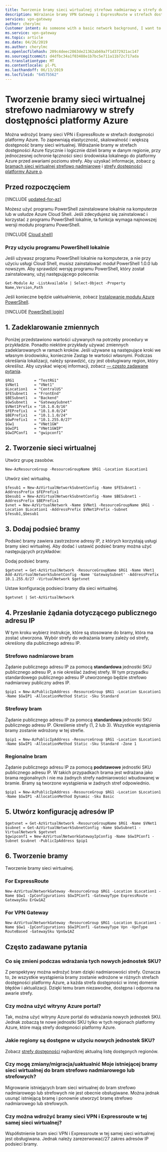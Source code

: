 ```yaml
---
title: Tworzenie bramy sieci wirtualnej strefowo nadmiarowy w strefy dostępności platformy Azure | Dokumentacja firmy Microsoft
description: Wdrażanie bramy VPN Gateway i ExpressRoute w strefach dostępności
services: vpn-gateway
author: cherylmc
Customer intent: As someone with a basic network background, I want to understand how to create zone-redundant gateways.
ms.service: vpn-gateway
ms.topic: article
ms.date: 04/26/2019
ms.author: cherylmc
ms.openlocfilehash: 209c4deec2863de21362ab69a7f1d372921ac147
ms.sourcegitcommit: d4dfbc34a1f03488e1b7bc5e711a11b72c717ada
ms.translationtype: MT
ms.contentlocale: pl-PL
ms.lasthandoff: 06/13/2019
ms.locfileid: "64575562"
---
```

# <a name="create-a-zone-redundant-virtual-network-gateway-in-azure-availability-zones"></a>Tworzenie bramy sieci wirtualnej strefowo nadmiarowy w strefy dostępności platformy Azure

Można wdrożyć bramy sieci VPN i ExpressRoute w strefach dostępności platformy Azure. To zapewniają elastyczność, skalowalność i większą dostępność bramy sieci wirtualnej. Wdrażanie bramy w strefach dostępności Azure fizycznie i logicznie dzieli bramy w danym regionie, przy jednoczesnej ochronie łączności sieci środowiska lokalnego do platformy Azure przed awariami poziomu strefy. Aby uzyskać informacje, zobacz [o bramach sieci wirtualnej strefowo nadmiarowe](about-zone-redundant-vnet-gateways.md) i [strefy dostępności platformy Azure o](../availability-zones/az-overview.md).

## <a name="before-you-begin"></a>Przed rozpoczęciem

[!INCLUDE [updated-for-az](../../includes/updated-for-az.md)]

Możesz użyć programu PowerShell zainstalowane lokalnie na komputerze lub w usłudze Azure Cloud Shell. Jeśli zdecydujesz się zainstalować i korzystać z programu PowerShell lokalnie, ta funkcja wymaga najnowszej wersji modułu programu PowerShell.

[!INCLUDE [Cloud shell](../../includes/vpn-gateway-cloud-shell-powershell.md)]

### <a name="to-use-powershell-locally"></a>Przy użyciu programu PowerShell lokalnie

Jeśli używasz programu PowerShell lokalnie na komputerze, a nie przy użyciu usługi Cloud Shell, musisz zainstalować moduł PowerShell 1.0.0 lub nowszym. Aby sprawdzić wersję programu PowerShell, który został zainstalowany, użyj następującego polecenia:

```azurepowershell
Get-Module Az -ListAvailable | Select-Object -Property Name,Version,Path
```

Jeśli konieczne będzie uaktualnienie, zobacz [Instalowanie modułu Azure PowerShell](/powershell/azure/install-az-ps).

[!INCLUDE [PowerShell login](../../includes/vpn-gateway-ps-login-include.md)]

## <a name="variables"></a>1. Zadeklarowanie zmiennych

Poniżej przedstawiono wartości używanych na potrzeby procedury w przykładzie. Ponadto niektóre przykłady używać zmiennych zadeklarowanych w ramach kroków. Jeśli używane są następujące kroki we własnym środowisku, koniecznie Zastąp te wartości własnymi. Podczas określania lokalizacji, należy sprawdzić, czy jest obsługiwany region, który określisz. Aby uzyskać więcej informacji, zobacz [— często zadawane pytania](#faq).

```azurepowershell-interactive
$RG1         = "TestRG1"
$VNet1       = "VNet1"
$Location1   = "CentralUS"
$FESubnet1   = "FrontEnd"
$BESubnet1   = "Backend"
$GwSubnet1   = "GatewaySubnet"
$VNet1Prefix = "10.1.0.0/16"
$FEPrefix1   = "10.1.0.0/24"
$BEPrefix1   = "10.1.1.0/24"
$GwPrefix1   = "10.1.255.0/27"
$Gw1         = "VNet1GW"
$GwIP1       = "VNet1GWIP"
$GwIPConf1   = "gwipconf1"
```

## <a name="configure"></a>2. Tworzenie sieci wirtualnej

Utwórz grupę zasobów.

```azurepowershell-interactive
New-AzResourceGroup -ResourceGroupName $RG1 -Location $Location1
```

Utwórz sieć wirtualną.

```azurepowershell-interactive
$fesub1 = New-AzVirtualNetworkSubnetConfig -Name $FESubnet1 -AddressPrefix $FEPrefix1
$besub1 = New-AzVirtualNetworkSubnetConfig -Name $BESubnet1 -AddressPrefix $BEPrefix1
$vnet = New-AzVirtualNetwork -Name $VNet1 -ResourceGroupName $RG1 -Location $Location1 -AddressPrefix $VNet1Prefix -Subnet $fesub1,$besub1
```

## <a name="gwsub"></a>3. Dodaj podsieć bramy

Podsieć bramy zawiera zastrzeżone adresy IP, z których korzystają usługi bramy sieci wirtualnej. Aby dodać i ustawić podsieć bramy można użyć następujących przykładów:

Dodaj podsieć bramy.

```azurepowershell-interactive
$getvnet = Get-AzVirtualNetwork -ResourceGroupName $RG1 -Name VNet1
Add-AzVirtualNetworkSubnetConfig -Name 'GatewaySubnet' -AddressPrefix 10.1.255.0/27 -VirtualNetwork $getvnet
```

Ustaw konfigurację podsieci bramy dla sieci wirtualnej.

```azurepowershell-interactive
$getvnet | Set-AzVirtualNetwork
```
## <a name="publicip"></a>4. Przesłanie żądania dotyczącego publicznego adresu IP
 
W tym kroku wybierz instrukcje, które są stosowane do bramy, która ma zostać utworzona. Wybór strefy do wdrażania bramy zależy od strefy, określony dla publicznego adresu IP.

### <a name="ipzoneredundant"></a>Strefowo nadmiarowe bram

Żądanie publicznego adresu IP za pomocą **standardowa** jednostki SKU publicznego adresu IP, a nie określać żadnej strefy. W tym przypadku standardowego publicznego adresu IP utworzonego będzie strefowo nadmiarowy publiczny adres IP.   

```azurepowershell-interactive
$pip1 = New-AzPublicIpAddress -ResourceGroup $RG1 -Location $Location1 -Name $GwIP1 -AllocationMethod Static -Sku Standard
```

### <a name="ipzonalgw"></a>Strefowy bram

Żądanie publicznego adresu IP za pomocą **standardowa** jednostki SKU publicznego adresu IP. Określenie strefy (1, 2 lub 3). Wszystkie wystąpienia bramy zostanie wdrożony w tej strefie.

```azurepowershell-interactive
$pip1 = New-AzPublicIpAddress -ResourceGroup $RG1 -Location $Location1 -Name $GwIP1 -AllocationMethod Static -Sku Standard -Zone 1
```

### <a name="ipregionalgw"></a>Regionalne bram

Żądanie publicznego adresu IP za pomocą **podstawowe** jednostki SKU publicznego adresu IP. W takich przypadkach brama jest wdrażana jako brama regionalnych i nie ma żadnych strefy nadmiarowości wbudowanej w bramie. Bramy są tworzone wystąpienia w żadnych stref odpowiednio.

```azurepowershell-interactive
$pip1 = New-AzPublicIpAddress -ResourceGroup $RG1 -Location $Location1 -Name $GwIP1 -AllocationMethod Dynamic -Sku Basic
```
## <a name="gwipconfig"></a>5. Utwórz konfigurację adresów IP

```azurepowershell-interactive
$getvnet = Get-AzVirtualNetwork -ResourceGroupName $RG1 -Name $VNet1
$subnet = Get-AzVirtualNetworkSubnetConfig -Name $GwSubnet1 -VirtualNetwork $getvnet
$gwipconf1 = New-AzVirtualNetworkGatewayIpConfig -Name $GwIPConf1 -Subnet $subnet -PublicIpAddress $pip1
```

## <a name="gwconfig"></a>6. Tworzenie bramy

Tworzenie bramy sieci wirtualnej.

### <a name="for-expressroute"></a>For ExpressRoute

```azurepowershell-interactive
New-AzVirtualNetworkGateway -ResourceGroup $RG1 -Location $Location1 -Name $Gw1 -IpConfigurations $GwIPConf1 -GatewayType ExpressRoute -GatewaySku ErGw1AZ
```

### <a name="for-vpn-gateway"></a>For VPN Gateway

```azurepowershell-interactive
New-AzVirtualNetworkGateway -ResourceGroup $RG1 -Location $Location1 -Name $Gw1 -IpConfigurations $GwIPConf1 -GatewayType Vpn -VpnType RouteBased -GatewaySku VpnGw1AZ
```

## <a name="faq"></a>Często zadawane pytania

### <a name="what-will-change-when-i-deploy-these-new-skus"></a>Co się zmieni podczas wdrażania tych nowych jednostek SKU?

Z perspektywy można wdrożyć bram dzięki nadmiarowości strefy. Oznacza to, że wszystkie wystąpienia bramy zostanie wdrożone w różnych strefach dostępności platformy Azure, a każda strefa dostępności w innej domenie błędów i aktualizacji. Dzięki temu bram niezawodne, dostępna i odporna na awarie strefy.

### <a name="can-i-use-the-azure-portal"></a>Czy można użyć witryny Azure portal?

Tak, można użyć witryny Azure portal do wdrażania nowych jednostek SKU. Jednak zobaczą te nowe jednostki SKU tylko w tych regionach platformy Azure, które mają strefy dostępności platformy Azure.

### <a name="what-regions-are-available-for-me-to-use-the-new-skus"></a>Jakie regiony są dostępne w użyciu nowych jednostek SKU?

Zobacz [strefy dostępności](../availability-zones/az-overview.md#services-support-by-region) najbardziej aktualną listę dostępnych regionów.

### <a name="can-i-changemigrateupgrade-my-existing-virtual-network-gateways-to-zone-redundant-or-zonal-gateways"></a>Czy mogę zmiany/migracja/uaktualnić Moje istniejącej bramy sieci wirtualnej do bram strefowo nadmiarowego lub strefowych?

Migrowanie istniejących bram sieci wirtualnej do bram strefowo nadmiarowego lub strefowych nie jest obecnie obsługiwane. Można jednak usunąć istniejącą bramę i ponownie utworzyć bramę strefowo nadmiarowego lub strefowych.

### <a name="can-i-deploy-both-vpn-and-express-route-gateways-in-same-virtual-network"></a>Czy można wdrożyć bramy sieci VPN i Expressroute w tej samej sieci wirtualnej?

Współistnienie bram sieci VPN i Expressroute w tej samej sieci wirtualnej jest obsługiwana. Jednak należy zarezerwować/27 zakres adresów IP podsieci bramy.
